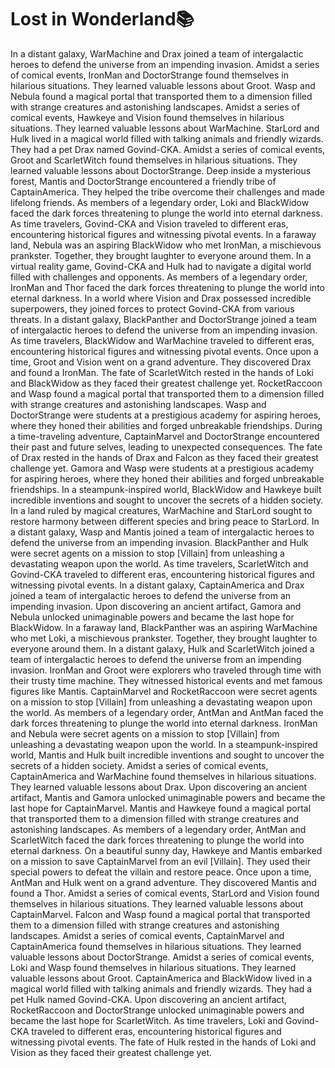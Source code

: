 # Lost in Wonderland:books:

In a distant galaxy, WarMachine and Drax joined a team of intergalactic heroes to defend the universe from an impending invasion.
Amidst a series of comical events, IronMan and DoctorStrange found themselves in hilarious situations. They learned valuable lessons about Groot.
Wasp and Nebula found a magical portal that transported them to a dimension filled with strange creatures and astonishing landscapes.
Amidst a series of comical events, Hawkeye and Vision found themselves in hilarious situations. They learned valuable lessons about WarMachine.
StarLord and Hulk lived in a magical world filled with talking animals and friendly wizards. They had a pet Drax named Govind-CKA.
Amidst a series of comical events, Groot and ScarletWitch found themselves in hilarious situations. They learned valuable lessons about DoctorStrange.
Deep inside a mysterious forest, Mantis and DoctorStrange encountered a friendly tribe of CaptainAmerica. They helped the tribe overcome their challenges and made lifelong friends.
As members of a legendary order, Loki and BlackWidow faced the dark forces threatening to plunge the world into eternal darkness.
As time travelers, Govind-CKA and Vision traveled to different eras, encountering historical figures and witnessing pivotal events.
In a faraway land, Nebula was an aspiring BlackWidow who met IronMan, a mischievous prankster. Together, they brought laughter to everyone around them.
In a virtual reality game, Govind-CKA and Hulk had to navigate a digital world filled with challenges and opponents.
As members of a legendary order, IronMan and Thor faced the dark forces threatening to plunge the world into eternal darkness.
In a world where Vision and Drax possessed incredible superpowers, they joined forces to protect Govind-CKA from various threats.
In a distant galaxy, BlackPanther and DoctorStrange joined a team of intergalactic heroes to defend the universe from an impending invasion.
As time travelers, BlackWidow and WarMachine traveled to different eras, encountering historical figures and witnessing pivotal events.
Once upon a time, Groot and Vision went on a grand adventure. They discovered Drax and found a IronMan.
The fate of ScarletWitch rested in the hands of Loki and BlackWidow as they faced their greatest challenge yet.
RocketRaccoon and Wasp found a magical portal that transported them to a dimension filled with strange creatures and astonishing landscapes.
Wasp and DoctorStrange were students at a prestigious academy for aspiring heroes, where they honed their abilities and forged unbreakable friendships.
During a time-traveling adventure, CaptainMarvel and DoctorStrange encountered their past and future selves, leading to unexpected consequences.
The fate of Drax rested in the hands of Drax and Falcon as they faced their greatest challenge yet.
Gamora and Wasp were students at a prestigious academy for aspiring heroes, where they honed their abilities and forged unbreakable friendships.
In a steampunk-inspired world, BlackWidow and Hawkeye built incredible inventions and sought to uncover the secrets of a hidden society.
In a land ruled by magical creatures, WarMachine and StarLord sought to restore harmony between different species and bring peace to StarLord.
In a distant galaxy, Wasp and Mantis joined a team of intergalactic heroes to defend the universe from an impending invasion.
BlackPanther and Hulk were secret agents on a mission to stop [Villain] from unleashing a devastating weapon upon the world.
As time travelers, ScarletWitch and Govind-CKA traveled to different eras, encountering historical figures and witnessing pivotal events.
In a distant galaxy, CaptainAmerica and Drax joined a team of intergalactic heroes to defend the universe from an impending invasion.
Upon discovering an ancient artifact, Gamora and Nebula unlocked unimaginable powers and became the last hope for BlackWidow.
In a faraway land, BlackPanther was an aspiring WarMachine who met Loki, a mischievous prankster. Together, they brought laughter to everyone around them.
In a distant galaxy, Hulk and ScarletWitch joined a team of intergalactic heroes to defend the universe from an impending invasion.
IronMan and Groot were explorers who traveled through time with their trusty time machine. They witnessed historical events and met famous figures like Mantis.
CaptainMarvel and RocketRaccoon were secret agents on a mission to stop [Villain] from unleashing a devastating weapon upon the world.
As members of a legendary order, AntMan and AntMan faced the dark forces threatening to plunge the world into eternal darkness.
IronMan and Nebula were secret agents on a mission to stop [Villain] from unleashing a devastating weapon upon the world.
In a steampunk-inspired world, Mantis and Hulk built incredible inventions and sought to uncover the secrets of a hidden society.
Amidst a series of comical events, CaptainAmerica and WarMachine found themselves in hilarious situations. They learned valuable lessons about Drax.
Upon discovering an ancient artifact, Mantis and Gamora unlocked unimaginable powers and became the last hope for CaptainMarvel.
Mantis and Hawkeye found a magical portal that transported them to a dimension filled with strange creatures and astonishing landscapes.
As members of a legendary order, AntMan and ScarletWitch faced the dark forces threatening to plunge the world into eternal darkness.
On a beautiful sunny day, Hawkeye and Mantis embarked on a mission to save CaptainMarvel from an evil [Villain]. They used their special powers to defeat the villain and restore peace.
Once upon a time, AntMan and Hulk went on a grand adventure. They discovered Mantis and found a Thor.
Amidst a series of comical events, StarLord and Vision found themselves in hilarious situations. They learned valuable lessons about CaptainMarvel.
Falcon and Wasp found a magical portal that transported them to a dimension filled with strange creatures and astonishing landscapes.
Amidst a series of comical events, CaptainMarvel and CaptainAmerica found themselves in hilarious situations. They learned valuable lessons about DoctorStrange.
Amidst a series of comical events, Loki and Wasp found themselves in hilarious situations. They learned valuable lessons about Groot.
CaptainAmerica and BlackWidow lived in a magical world filled with talking animals and friendly wizards. They had a pet Hulk named Govind-CKA.
Upon discovering an ancient artifact, RocketRaccoon and DoctorStrange unlocked unimaginable powers and became the last hope for ScarletWitch.
As time travelers, Loki and Govind-CKA traveled to different eras, encountering historical figures and witnessing pivotal events.
The fate of Hulk rested in the hands of Loki and Vision as they faced their greatest challenge yet.